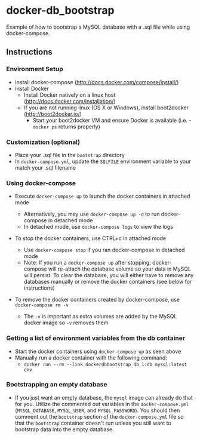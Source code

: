 # docker-db_bootstrap

Example of how to bootstrap a MySQL database with a .sql file while using docker-compose.

## Instructions

### Environment Setup
  - Install docker-compose (http://docs.docker.com/compose/install/)
  - Install Docker
    - Install Docker natively on a linux host (http://docs.docker.com/installation/)
    - If you are not running linux (OS X or Windows), install boot2docker (http://boot2docker.io/)
      - Start your boot2docker VM and ensure Docker is available (i.e. - `docker ps` returns properly)

### Customization (optional)
  - Place your .sql file in the `bootstrap` directory
  - In `docker-compose.yml`, update the `SQLFILE` environment variable to your match your .sql filename

### Using docker-compose
  - Execute `docker-compose up` to launch the docker containers in attached mode
    - Alternatively, you may use `docker-compose up -d` to run docker-compose in detached mode
    - In detached mode, use `docker-compose logs` to view the logs

  - To stop the docker containers, use CTRL+c in attached mode 
    - Use `docker-compose stop` if you ran docker-compose in detached mode
    - Note: If you run a `docker-compose up` after stopping; docker-compose will re-attach the database volume so your data in MySQL will persist.  To clear the database, you will either have to remove any databases manually or remove the docker containers (see below for instructions)

  - To remove the docker containers created by docker-compose, use `docker-compose rm -v`
    - The `-v` is important as extra volumes are added by the MySQL docker image so `-v` removes them

### Getting a list of environment variables from the db container
  - Start the docker containers using `docker-compose up` as seen above
  - Manually run a docker container with the following command:
    - `docker run --rm --link dockerdbbootstrap_db_1:db mysql:latest env`

### Bootstrapping an empty database
  - If you just want an empty database, the `mysql` image can already do that for you.  Utilize the commented out variables in the `docker-compose.yml` (`MYSQL_DATABASE`, `MYSQL_USER`, and `MYSQL_PASSWORD`).  You should then comment out the `bootstrap` section of the `docker-compose.yml` file so that the `bootstrap` container doesn't run unless you still want to bootstrap data into the empty database.

